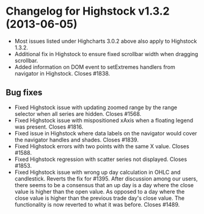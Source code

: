 # Changelog for Highstock v1.3.2 (2013-06-05)
        
- Most issues listed under Highcharts 3.0.2 above also apply to Highstock 1.3.2.
- Additional fix in Highstock to ensure fixed scrollbar width when dragging scrollbar.
- Added information on DOM event to setExtremes handlers from navigator in Highstock. Closes #1838.

## Bug fixes
- Fixed Highstock issue with updating zoomed range by the range selector when all series are hidden. Closes #1568.
- Fixed Highstock issue with mispositioned xAxis when a floating legend was present. Closes #1816.
- Fixed issue in Highstock where data labels on the navigator would cover the navigator handles and shades. Closes #1839.
- Fixed Highstock errors with two points with the same X value. Closes #1588.
- Fixed Highstock regression with scatter series not displayed. Closes #1853.
- Fixed Highstock issue with wrong up day calculation in OHLC and candlestick. Reverts the fix for #1395. After discussion among our users, there seems to be a consensus that an up day is a day where the close value is higher than the open value. As opposed to a day where the close value is higher than the previous trade day's close value. The functionality is now reverted to what it was before. Closes #1489.